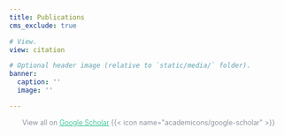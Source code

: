 ```yaml
---
title: Publications   
cms_exclude: true

# View.
view: citation

# Optional header image (relative to `static/media/` folder).
banner:
  caption: ''
  image: ''

---
```

<div style='display: grid; place-items: center; width: 100%;'>
<span style='font-size: 0.9em; color: #6b7280; font-weight: 300;'>View all on <a href='https://scholar.google.com/citations?user=RhThiI8AAAAJ&hl=en' target='_blank' style='text-decoration: underline; color: #10b981;'>Google Scholar</a> {{< icon name="academicons/google-scholar" >}}</span>
</div>